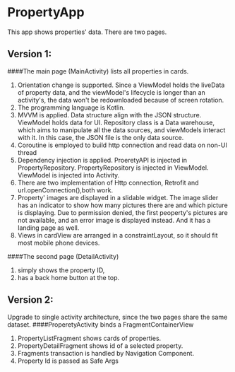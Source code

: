 # PropertyApp
This app shows properties' data. There are two pages. 


## Version 1:
####The main page (MainActivity) lists all properties in cards. 
1. Orientation change is supported. Since a ViewModel holds the liveData of property data, and the viewModel's lifecycle is longer than an activity's, the data won't be redownloaded because of screen rotation. 
2. The programming language is Kotlin.
3. MVVM is applied. Data structure align with the JSON structure. ViewModel holds data for UI. Repository class is a Data warehouse, which aims to manipulate all the data sources, and viewModels interact with it. In this case, the JSON file is the only data source.  
4. Coroutine is employed to build http connection and read data on non-UI thread
5. Dependency injection is applied. ProeretyAPI is injected in PropertyRepository. PropertyRepository is injected in ViewModel. ViewModel is injected into Activity.
6. There are two implementation of Http connection, Retrofit and url.openConnection(),both work. 
7. Property' images are displayed in a slidable widget. The image slider has an indicator to show how many pictures there are and which picture is displaying. Due to permission denied, the first peoperty's pictures are not available, and an error image is displayed instead. And it has a landing page as well. 
8. Views in cardView are arranged in a constraintLayout, so it should fit most mobile phone devices. 

####The second page (DetailActivity)
1. simply shows the property ID,
2. has a back home button at the top.

## Version 2:
Upgrade to single activity architecture, since the two pages share the same dataset. 
####ProperetyActivity binds a FragmentContainerView
1. PropertyListFragment shows cards of properties.
2. PropertyDetailFragment shows id of a selected property.
3. Fragments transaction is handled by Navigation Component.
4. Property Id is passed as Safe Args

